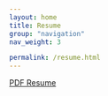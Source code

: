 ```yaml
---
layout: home
title: Resume
group: "navigation"
nav_weight: 3

permalink: /resume.html
---
```

[PDF Resume](/assets/pdf/resume.pdf)
